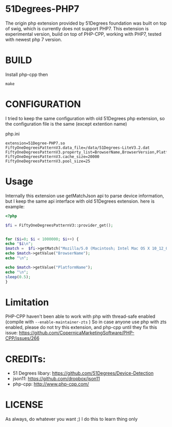 # 51Degrees-PHP7

The origin php extension provided by 51Degrees foundation was built on top of swig, which is currently does not support PHP7.
This extension is experimental version, build on top of PHP-CPP, working with PHP7, tested with newest php 7 version. 


# BUILD


Install php-cpp then


```
make
```


# CONFIGURATION

I tried to keep the same configuration with old 51Degrees php extension, so the configuration file is the same (except extention name)


php.ini

```
extension=51Degree-PHP7.so
FiftyOneDegreesPatternV3.data_file=/data/51Degrees-LiteV3.2.dat
FiftyOneDegreesPatternV3.property_list=BrowserName,BrowserVersion,PlatformName,PlatformVersion,DeviceType,IsTablet,IsMobile,ScreenPixelsWidth,ScreenPixelsHeight
FiftyOneDegreesPatternV3.cache_size=20000
FiftyOneDegreesPatternV3.pool_size=25
```


# Usage

Internally this extension use getMatchJson api to parse device information, but I keep the same api interface with old 51Degrees extension.
here is example: 


```php
<?php

$fi = FiftyOneDegreesPatternV3::provider_get();


for ($i=0; $i < 1000000; $i++) {
echo "$i\n";
$match =  $fi->getMatch("Mozilla/5.0 (Macintosh; Intel Mac OS X 10_12_0) AppleWebKit/537.36 (KHTML, like Gecko) Chrome/54.0.2840.98 Safari/537.36");
echo $match->getValue("BrowserName");
echo "\n";

echo $match->getValue("PlatformName");
echo "\n";
sleep(0.5);
}

``` 


# Limitation

PHP-CPP haven't been able to work with php with thread-safe enabled (compile with `--enable-maintainer-zts` )
So in case anyone use php with zts enabled, please do not try this extension, and php-cpp until they fix this issue: https://github.com/CopernicaMarketingSoftware/PHP-CPP/issues/266


# CREDITs:

- 51 Degrees libary: https://github.com/51Degrees/Device-Detection
- json11: https://github.com/dropbox/json11
- php-cpp: http://www.php-cpp.com/ 


# LICENSE

As always, do whatever you want ;)
I do this to learn thing only




